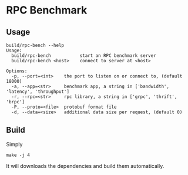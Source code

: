 # RPC Benchmark

## Usage
```
build/rpc-bench --help
Usage:
  build/rpc-bench           start an RPC benchmark server
  build/rpc-bench <host>    connect to server at <host>

Options:
  -p, --port=<int>    the port to listen on or connect to, (default 18000)
  -a, --app=<str>     benchmark app, a string in ['bandwidth', 'latency', 'throughput']
  -r, --rpc=<str>     rpc library, a string in ['grpc', 'thrift', 'brpc']
  -P, --proto=<file>  protobuf format file
  -d, --data=<size>   additional data size per request, (default 0)
```

## Build
Simply
```
make -j 4
```
It will downloads the dependencies and build them automatically.
